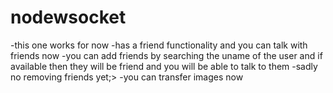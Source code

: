 # nodewsocket

-this one works for now
-has a friend functionality and you can talk with friends now
-you can add friends by searching the uname of the user and if available then they will be friend and you will be able to talk to them
-sadly no removing friends yet;>
-you can transfer images now